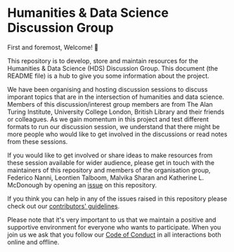 # Humanities & Data Science Discussion Group

First and foremost, Welcome! 🎉

This repository is to develop, store and maintain resources for the Humanities & Data Science (HDS) Discussion Group. 
This document (the README file) is a hub to give you some information about the project.

We have been organising and hosting discussion sessions to discuss imporant topics that are in the intersection of humanities and data science.
Members of this discussion/interest group members are from The Alan Turing Institute, University College London, British Library and their friends or colleagues.
As we gain momentum in this project and test different formats to run our discussion session, we understand that there might be more people who would like to get involved in the discussions or read notes from these sessions.

If you would like to get involved or share ideas to make resources from these session available for wider audience, please get in touch with the maintainers of this repository and members of the organisation group, Federico Nanni, Leontien Talboom, Malvika Sharan and Katherine L. McDonough by opening an [issue](https://github.com/fedenanni/HDS-DiscussionGroup/issues) on this repository.

If you think you can help in any of the issues raised in this repository please check out our [contributors' guidelines](./CONTRIBUTING.md).

Please note that it's very important to us that we maintain a positive and supportive environment for everyone who wants to participate.
When you join us we ask that you follow our [Code of Conduct](CODE_OF_CONDUCT.md) in all interactions both online and offline.
